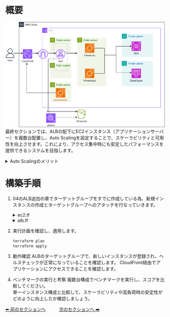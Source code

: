# 概要
![08](../images/private-isu08.png) 
最終セクションでは、ALBの配下にEC2インスタンス（アプリケーションサーバー）を複数台配置し、Auto Scalingを設定することで、スケーラビリティと可用性を向上させます。これにより、アクセス集中時にも安定したパフォーマンスを提供できるシステムを目指します。
<details>
<summary>Auto Scalingのメリット</summary>
<ul>
<li><strong>可用性の向上:</strong> インスタンスに障害が発生した場合、自動的に新しいインスタンスを起動して置き換えます。</li>
<li><strong>スケーラビリティ:</strong> 負荷に応じてインスタンス数を自動的に増減させ、常に適切なキャパシティを維持します。</li>
<li><strong>コスト最適化:</strong> 必要最小限のインスタンス数で運用し、不要なコストを削減します。</li>
<li><strong>運用の自動化:</strong> 手動でのインスタンス増減作業が不要になります。</li>
</ul>
</details>

# 構築手順
1. 04のALB追加の章でターゲットグループをすでに作成している為、新規インスタンスの作成とターゲットグループへのアタッチを行なっていきます。
    <details>
    <summary>ec2.tf</summary>

    ```
    resource "aws_instance" "private_isu_web02" {
        ami                         = "ami-04f51de327e6c4656" #Private-isu-AMI
        instance_type               = "c7a.large"
        iam_instance_profile        = aws_iam_instance_profile.private_isu_web_profile.name
        associate_public_ip_address = true
        vpc_security_group_ids      = [aws_security_group.private_isu_web.id]
        subnet_id                   = aws_subnet.public_1a.id
        user_data                   = <<-EOF
                snap install amazon-ssm-agent --classic
                snap start amazon-ssm-agent

            EOF
        tags = {
            Name = "Private-isu02"
        }
    }
    ```

    </details>

    <details>
    <summary>alb.tf</summary>

    ```
    resource "aws_lb_target_group_attachment" "private_isu02" {
        target_group_arn = aws_lb_target_group.private_isu.arn
        target_id        = aws_instance.private_isu_web02.id
    }
    ```
    </details>


2. 実行計画を確認し、適用します。
    ```
    terraform plan
    terraform apply
    ```

3. 動作確認
    ALBのターゲットグループで、新しいインスタンスが登録され、ヘルスチェックが正常になっていることを確認します。
    CloudFront経由でアプリケーションにアクセスできることを確認します。
4. ベンチマークの実行と考察
    複数台構成でベンチマークを実行し、スコアを比較してください。  
    単一インスタンス構成と比較して、スケーラビリティや高負荷時の安定性がどのように向上したか確認しましょう。

[⬅️ 前のセクションへ](../07-elasticache-integration/README.md)　　　[次のセクションへ ➡️](../09-multi-process/README.md)
